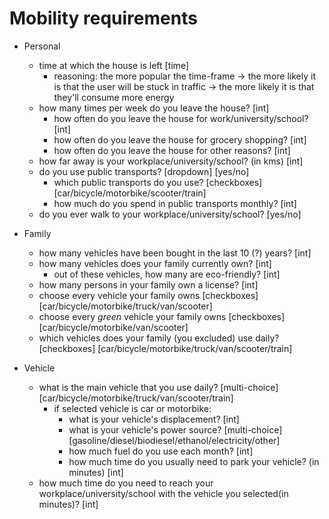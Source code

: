 # Mobility requirements



- Personal
    - time at which the house is left [time]
        - reasoning: the more popular the time-frame -> the more likely it is that the user will be stuck in traffic -> the more likely it is that they'll consume more energy
    - how many times per week do you leave the house? [int]
        - how often do you leave the house for work/university/school? [int]
        - how often do you leave the house for grocery shopping? [int]
        - how often do you leave the house for other reasons? [int]
    - how far away is your workplace/university/school? (in kms) [int]
    - do you use public transports? [dropdown] [yes/no]
        - which public transports do you use? [checkboxes] [car/bicycle/motorbike/scooter/train]
        - how much do you spend in public transports monthly? [int]
    - do you ever walk to your workplace/university/school? [yes/no]

- Family 
    - how many vehicles have been bought in the last 10 (?) years? [int]
    - how many vehicles does your family currently own? [int]
        - out of these vehicles, how many are eco-friendly? [int]
    - how many persons in your family own a license? [int]
    - choose every vehicle your family owns [checkboxes] [car/bicycle/motorbike/truck/van/scooter]
    - choose every *green* vehicle your family owns [checkboxes] [car/bicycle/motorbike/van/scooter]
    - which vehicles does your family (you excluded) use daily? [checkboxes] [car/bicycle/motorbike/truck/van/scooter/train]


- Vehicle
    - what is the main vehicle that you use daily? [multi-choice] [car/bicycle/motorbike/truck/van/scooter/train]
        - if selected vehicle is car or motorbike:
            - what is your vehicle's displacement? [int]
            - what is your vehicle's power source? [multi-choice] [gasoline/diesel/biodiesel/ethanol/electricity/other]
            - how much fuel do you use each month? [int]
            - how much time do you usually need to park your vehicle? (in minutes) [int]
    - how much time do you need to reach your workplace/university/school with the vehicle you selected(in minutes)? [int]
